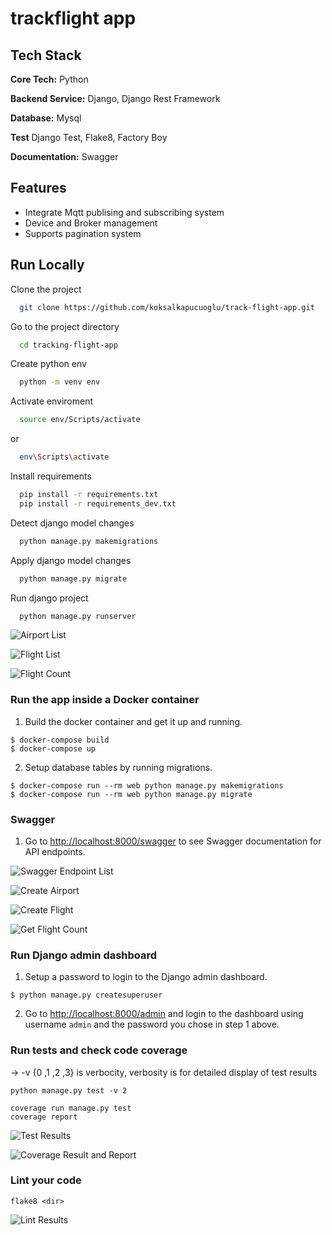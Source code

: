 # trackflight app

## Tech Stack

**Core Tech:** Python

**Backend Service:** Django, Django Rest Framework

**Database:** Mysql

**Test** Django Test, Flake8, Factory Boy

**Documentation:** Swagger

## Features

- Integrate Mqtt publising and subscribing system
- Device and Broker management
- Supports pagination system

## Run Locally

Clone the project

```bash
  git clone https://github.com/koksalkapucuoglu/track-flight-app.git
```

Go to the project directory

```bash
  cd tracking-flight-app
```

Create python env

```bash
  python -m venv env
```

Activate enviroment

```bash
  source env/Scripts/activate
```

or

```bash
  env\Scripts\activate
```

Install requirements

```bash
  pip install -r requirements.txt
  pip install -r requirements_dev.txt
```

Detect django model changes

```bash
  python manage.py makemigrations
```

Apply django model changes

```bash
  python manage.py migrate
```

Run django project

```bash
  python manage.py runserver
```

![Airport List](https://raw.githubusercontent.com/koksalkapucuoglu/track-flight-app/master/readme_images/airport_list.PNG?token=GHSAT0AAAAAABM4JJZJBKMBC6475K6SXFGGYWJLQIQ)

![Flight List](https://raw.githubusercontent.com/koksalkapucuoglu/track-flight-app/master/readme_images/flight_list.PNG?token=GHSAT0AAAAAABM4JJZJJS2CZBLJBS2DENKOYWJLQWA)

![Flight Count](https://raw.githubusercontent.com/koksalkapucuoglu/track-flight-app/master/readme_images/flight_count.PNG?token=GHSAT0AAAAAABM4JJZJANP7T4XRFL5HYMO6YWJLRCQ)

### Run the app inside a Docker container

1. Build the docker container and get it up and running.

```
$ docker-compose build
$ docker-compose up
```

2. Setup database tables by running migrations.

```
$ docker-compose run --rm web python manage.py makemigrations
$ docker-compose run --rm web python manage.py migrate
```

### Swagger

1. Go to [http://localhost:8000/swagger](http://localhost:8000/swagger) to see Swagger documentation for API endpoints.

![Swagger Endpoint List](https://raw.githubusercontent.com/koksalkapucuoglu/track-flight-app/master/readme_images/swagger_endpoints.PNG?token=GHSAT0AAAAAABM4JJZJOBSX7VCLW6NOEFOCYWJLRNQ)

![Create Airport](https://raw.githubusercontent.com/koksalkapucuoglu/track-flight-app/master/readme_images/create_airport.PNG?token=GHSAT0AAAAAABM4JJZISHX5JVINIQ7JSEWIYWJLRYQ)

![Create Flight](https://raw.githubusercontent.com/koksalkapucuoglu/track-flight-app/master/readme_images/create_flight.PNG?token=GHSAT0AAAAAABM4JJZJQXJDS5G5VXYH2T2YYWJLSAA)

![Get Flight Count](https://raw.githubusercontent.com/koksalkapucuoglu/track-flight-app/master/readme_images/get_flight_count.PNG?token=GHSAT0AAAAAABM4JJZIDZ6YA7FIXJNZVQWCYWJLSMQ)

### Run Django admin dashboard

1. Setup a password to login to the Django admin dashboard.

```
$ python manage.py createsuperuser
```

2. Go to [http://localhost:8000/admin](http://localhost:8000/admin) and login to the dashboard using username `admin` and the password you chose in step 1 above.

### Run tests and check code coverage
-> -v {0 ,1 ,2 ,3} is verbocity, verbosity is for detailed display of test results
```
python manage.py test -v 2 
```

```
coverage run manage.py test
coverage report 
```

![Test Results](https://raw.githubusercontent.com/koksalkapucuoglu/track-flight-app/master/readme_images/test_result.PNG?token=GHSAT0AAAAAABM4JJZI4BYBPXI4X27MP7EMYWJLSVQ)

![Coverage Result and Report](https://raw.githubusercontent.com/koksalkapucuoglu/track-flight-app/master/readme_images/coverage_test_and_report.PNG?token=GHSAT0AAAAAABM4JJZJIBLNFPIMQY3ZRVKAYWJLS3Q)

### Lint your code

```
flake8 <dir>
```

![Lint Results](https://raw.githubusercontent.com/koksalkapucuoglu/track-flight-app/master/readme_images/flake8.PNG?token=GHSAT0AAAAAABM4JJZIZWELQTJ6NC3C57CKYWJLTGQ)